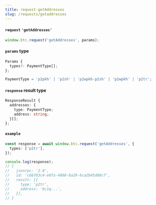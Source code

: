 ```yaml
---
title: request-getAddresses
slug: /requests/getaddresses
---
```


#### `request` `'getAddresses'`

```ts
window.btc.request('getAddresses', params);
```

#### `params` type

```ts
Params {
  types?: PaymentType[];
};

PaymentType = 'p2pkh' | 'p2sh' | 'p2wpkh-p2sh' | 'p2wpkh' | 'p2tr';
```

#### `response` result type

```ts
ResponseResult {
  addresses: {
    type: PaymentType;
    address: string;
  }[];
};
```

#### `example`

```ts
const response = await window.btc.request('getAddresses', {
  types: ['p2tr'],
});

console.log(response);
// {
//   jsonrpc: '2.0',
//   id: 'c6b783c4-e0fa-4060-8a29-6ca2b45d68cf',
//   result: [{
//     type: 'p2tr',
//     address: 'bc1q...',
//   }],
// }
```
